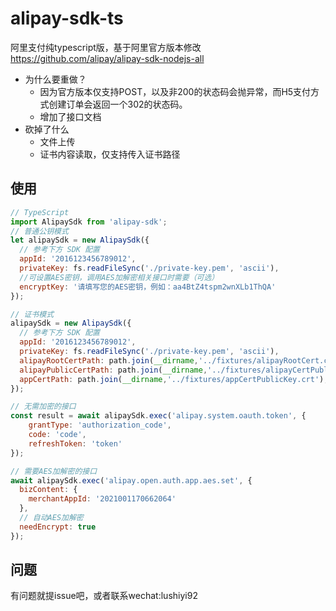 # alipay-sdk-ts


阿里支付纯typescript版，基于阿里官方版本修改 https://github.com/alipay/alipay-sdk-nodejs-all

- 为什么要重做？
    - 因为官方版本仅支持POST，以及非200的状态码会抛异常，而H5支付方式创建订单会返回一个302的状态码。
    - 增加了接口文档
- 砍掉了什么
    - 文件上传
    - 证书内容读取，仅支持传入证书路径




## 使用
```javascript
// TypeScript
import AlipaySdk from 'alipay-sdk';
// 普通公钥模式
let alipaySdk = new AlipaySdk({
  // 参考下方 SDK 配置
  appId: '2016123456789012',
  privateKey: fs.readFileSync('./private-key.pem', 'ascii'),
  //可设置AES密钥，调用AES加解密相关接口时需要（可选）
  encryptKey: '请填写您的AES密钥，例如：aa4BtZ4tspm2wnXLb1ThQA'
});

// 证书模式
alipaySdk = new AlipaySdk({
  // 参考下方 SDK 配置
  appId: '2016123456789012',
  privateKey: fs.readFileSync('./private-key.pem', 'ascii'),
  alipayRootCertPath: path.join(__dirname,'../fixtures/alipayRootCert.crt'),
  alipayPublicCertPath: path.join(__dirname,'../fixtures/alipayCertPublicKey_RSA2.crt'),
  appCertPath: path.join(__dirname,'../fixtures/appCertPublicKey.crt'),
});

// 无需加密的接口
const result = await alipaySdk.exec('alipay.system.oauth.token', {
	grantType: 'authorization_code',
	code: 'code',
	refreshToken: 'token'
});

// 需要AES加解密的接口
await alipaySdk.exec('alipay.open.auth.app.aes.set', {
  bizContent: {
    merchantAppId: '2021001170662064'
  },
  // 自动AES加解密
  needEncrypt: true
});
```

## 问题
有问题就提issue吧，或者联系wechat:lushiyi92
